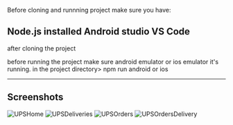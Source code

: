 Before cloning and runnning project make sure you have:

Node.js installed 
Android studio 
VS Code 
---------------------------------------------------------------------
after cloning the project 

before running the project make sure android emulator or ios emulator it's running.
in the project directory> npm run android  or ios 

----------------------------------------------------------------------
Screenshots 
------------------


![UPSHome](https://github.com/KgatlisoLM/ups2.0-clone/assets/39485154/9708b7bf-9908-44be-ba6f-361947f731d1)
![UPSDeliveries](https://github.com/KgatlisoLM/ups2.0-clone/assets/39485154/fb72b103-c1b5-4d2e-b95c-f49b72dee239)
![UPSOrders](https://github.com/KgatlisoLM/ups2.0-clone/assets/39485154/6eb2ca53-456c-4d67-b1f2-770769de32ca)
![UPSOrdersDelivery](https://github.com/KgatlisoLM/ups2.0-clone/assets/39485154/decb959d-f283-464b-abdb-61579f09abe9)
